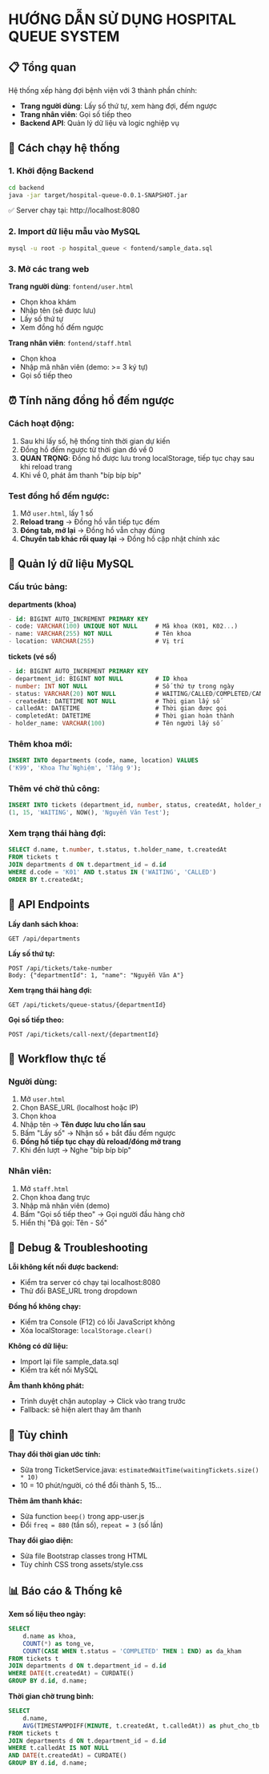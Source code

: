 # HƯỚNG DẪN SỬ DỤNG HOSPITAL QUEUE SYSTEM

## 📋 Tổng quan
Hệ thống xếp hàng đợi bệnh viện với 3 thành phần chính:
- **Trang người dùng**: Lấy số thứ tự, xem hàng đợi, đếm ngược
- **Trang nhân viên**: Gọi số tiếp theo 
- **Backend API**: Quản lý dữ liệu và logic nghiệp vụ

## 🚀 Cách chạy hệ thống

### 1. Khởi động Backend
```bash
cd backend
java -jar target/hospital-queue-0.0.1-SNAPSHOT.jar
```
✅ Server chạy tại: http://localhost:8080

### 2. Import dữ liệu mẫu vào MySQL
```bash
mysql -u root -p hospital_queue < fontend/sample_data.sql
```

### 3. Mở các trang web

**Trang người dùng**: `fontend/user.html`
- Chọn khoa khám
- Nhập tên (sẽ được lưu)
- Lấy số thứ tự
- Xem đồng hồ đếm ngược

**Trang nhân viên**: `fontend/staff.html` 
- Chọn khoa
- Nhập mã nhân viên (demo: >= 3 ký tự)
- Gọi số tiếp theo

## ⏰ Tính năng đồng hồ đếm ngược

### Cách hoạt động:
1. Sau khi lấy số, hệ thống tính thời gian dự kiến
2. Đồng hồ đếm ngược từ thời gian đó về 0
3. **QUAN TRỌNG**: Đồng hồ được lưu trong localStorage, tiếp tục chạy sau khi reload trang
4. Khi về 0, phát âm thanh "bíp bíp bíp"

### Test đồng hồ đếm ngược:
1. Mở `user.html`, lấy 1 số
2. **Reload trang** → Đồng hồ vẫn tiếp tục đếm
3. **Đóng tab, mở lại** → Đồng hồ vẫn chạy đúng
4. **Chuyển tab khác rồi quay lại** → Đồng hồ cập nhật chính xác

## 🏥 Quản lý dữ liệu MySQL

### Cấu trúc bảng:

**departments (khoa)**
```sql
- id: BIGINT AUTO_INCREMENT PRIMARY KEY  
- code: VARCHAR(100) UNIQUE NOT NULL     # Mã khoa (K01, K02...)
- name: VARCHAR(255) NOT NULL            # Tên khoa
- location: VARCHAR(255)                 # Vị trí
```

**tickets (vé số)**
```sql
- id: BIGINT AUTO_INCREMENT PRIMARY KEY
- department_id: BIGINT NOT NULL         # ID khoa
- number: INT NOT NULL                   # Số thứ tự trong ngày
- status: VARCHAR(20) NOT NULL           # WAITING/CALLED/COMPLETED/CANCELED
- createdAt: DATETIME NOT NULL           # Thời gian lấy số
- calledAt: DATETIME                     # Thời gian được gọi
- completedAt: DATETIME                  # Thời gian hoàn thành
- holder_name: VARCHAR(100)              # Tên người lấy số
```

### Thêm khoa mới:
```sql
INSERT INTO departments (code, name, location) VALUES 
('K99', 'Khoa Thử Nghiệm', 'Tầng 9');
```

### Thêm vé chờ thủ công:
```sql
INSERT INTO tickets (department_id, number, status, createdAt, holder_name) VALUES 
(1, 15, 'WAITING', NOW(), 'Nguyễn Văn Test');
```

### Xem trạng thái hàng đợi:
```sql
SELECT d.name, t.number, t.status, t.holder_name, t.createdAt
FROM tickets t 
JOIN departments d ON t.department_id = d.id 
WHERE d.code = 'K01' AND t.status IN ('WAITING', 'CALLED')
ORDER BY t.createdAt;
```

## 🔧 API Endpoints

**Lấy danh sách khoa:**
```
GET /api/departments
```

**Lấy số thứ tự:**
```
POST /api/tickets/take-number
Body: {"departmentId": 1, "name": "Nguyễn Văn A"}
```

**Xem trạng thái hàng đợi:**
```
GET /api/tickets/queue-status/{departmentId}
```

**Gọi số tiếp theo:**
```
POST /api/tickets/call-next/{departmentId}
```

## 🎯 Workflow thực tế

### Người dùng:
1. Mở `user.html`
2. Chọn BASE_URL (localhost hoặc IP)
3. Chọn khoa
4. Nhập tên → **Tên được lưu cho lần sau**
5. Bấm "Lấy số" → Nhận số + bắt đầu đếm ngược
6. **Đồng hồ tiếp tục chạy dù reload/đóng mở trang**
7. Khi đến lượt → Nghe "bíp bíp bíp"

### Nhân viên:
1. Mở `staff.html`  
2. Chọn khoa đang trực
3. Nhập mã nhân viên (demo)
4. Bấm "Gọi số tiếp theo" → Gọi người đầu hàng chờ
5. Hiển thị "Đã gọi: Tên - Số"

## 🐛 Debug & Troubleshooting

**Lỗi không kết nối được backend:**
- Kiểm tra server có chạy tại localhost:8080
- Thử đổi BASE_URL trong dropdown

**Đồng hồ không chạy:**
- Kiểm tra Console (F12) có lỗi JavaScript không
- Xóa localStorage: `localStorage.clear()`

**Không có dữ liệu:**
- Import lại file sample_data.sql
- Kiểm tra kết nối MySQL

**Âm thanh không phát:**
- Trình duyệt chặn autoplay → Click vào trang trước
- Fallback: sẽ hiện alert thay âm thanh

## 📝 Tùy chỉnh

**Thay đổi thời gian ước tính:**
- Sửa trong TicketService.java: `estimatedWaitTime(waitingTickets.size() * 10)`
- 10 = 10 phút/người, có thể đổi thành 5, 15...

**Thêm âm thanh khác:**
- Sửa function `beep()` trong app-user.js
- Đổi `freq = 880` (tần số), `repeat = 3` (số lần)

**Thay đổi giao diện:**
- Sửa file Bootstrap classes trong HTML
- Tùy chỉnh CSS trong assets/style.css

## 📊 Báo cáo & Thống kê

**Xem số liệu theo ngày:**
```sql
SELECT 
    d.name as khoa,
    COUNT(*) as tong_ve,
    COUNT(CASE WHEN t.status = 'COMPLETED' THEN 1 END) as da_kham
FROM tickets t
JOIN departments d ON t.department_id = d.id  
WHERE DATE(t.createdAt) = CURDATE()
GROUP BY d.id, d.name;
```

**Thời gian chờ trung bình:**
```sql
SELECT 
    d.name,
    AVG(TIMESTAMPDIFF(MINUTE, t.createdAt, t.calledAt)) as phut_cho_tb
FROM tickets t
JOIN departments d ON t.department_id = d.id
WHERE t.calledAt IS NOT NULL 
AND DATE(t.createdAt) = CURDATE()
GROUP BY d.id, d.name;
```
